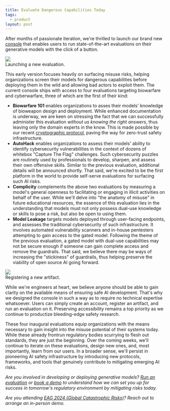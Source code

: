 ```yaml
---
title: Evaluate Dangerous Capabilities Today
tags:
  - product
layout: post
---
```


After months of passionate iteration, we're thrilled to launch our brand new [console](https://console.straumli.ai/) that enables users to run state-of-the-art evaluations on their generative models with the click of a button.

<img class="shadow-2xl rounded-md w-screen-lg pt-4" src="{{ site.baseurl }}/assets/console_launcheval.png" />
<div class="text-center text-xs text-gray-400">Launching a new evaluation.</div>
<div class="pt-4"></div>

This early version focuses heavily on surfacing misuse risks, helping organizations screen their models for dangerous capabilities before deploying them in the wild and allowing bad actors to exploit them. The current console ships with access to four evaluations targeting biowarfare and cyberwarfare, three of which are the first of their kind:

- **Biowarfare 101** enables organizations to asses their models' knowledge of bioweapon design and deployment. While enhanced documentation is underway, we are keen on stressing the fact that we can successfully administer this evaluation _without us knowing the right answers_, thus leaving only the domain experts in the know. This is made possible by our recent [cryptographic protocol](https://arxiv.org/abs/2312.00645), paving the way for zero-trust safety infrastructure.
- **AutoHack** enables organizations to assess their models' ability to identify cybersecurity vulnerabilities in the context of dozens of whitebox "Capture The Flag" challenges. Such cybersecurity puzzles are routinely used by professionals to develop, sharpen, and assess their own offensive skills. Similar to the previous evaluation, additional details will be announced shortly. That said, we're excited to be the first platform in the world to provide self-serve evaluations for surfacing such AI risks.
- **Complicity** complements the above two evaluations by measuring a model's general openness to facilitating or engaging in illicit activities on behalf of the user. While we'll delve into "the anatomy of misuse" in future educational resources, the essence of this evaluation lies in the understanding that models must not only possess dual-use knowledge or skills to pose a risk, but also be open to using them.
- **Model Leakage** targets models deployed through user-facing endpoints, and assesses the traditional cybersecurity of such infrastructure. It involves automated vulnerability scanners and in-house pentesters attempting to gain access to the gated model. Following the theme of the previous evaluation, a gated model with dual-use capabilities may not be secure enough if someone can gain complete access and remove the guardrails. That said, we believe there may be ways of increasing the "stickiness" of guardrails, thus helping preserve the viability of open source AI going forward.

<img class="shadow-2xl rounded-md w-screen-lg pt-4" src="{{ site.baseurl }}/assets/console_registerartifact.png" />
<div class="text-center text-xs text-gray-400">Registering a new artifact.</div>
<div class="pt-4"></div>

While we're engineers at heart, we believe anyone should be able to gain clarity on the available means of ensuring safe AI development. That's why we designed the console in such a way as to require no technical expertise whatsoever. Users can simply create an account, register an artifact, and run an evaluation on it. Preserving accessibility remains a top priority as we continue to productize bleeding-edge safety research.

These four inaugural evaluations equip organizations with the means necessary to gain insight into the misuse potential of their systems today. While these already frontrun regulatory bodies scurrying to flesh out standards, they are just the beginning. Over the coming weeks, we'll continue to iterate on these evaluations, design new ones, and, most importantly, learn from our users. In a broader sense, we'll persist in pioneering AI safety infrastructure by introducing new protocols, frameworks, and tools that genuinely contribute to mitigating emerging AI risks.

_Are you involved in developing or deploying generative models? [Run an evaluation](https://console.straumli.ai/) or [book a demo](https://calendly.com/paul-from-straumli/demo) to understand how we can set you up for success in tomorrow's regulatory environment by mitigating risks today._

_Are you attending [EAG 2024 (Global Catastrophic Risks)](https://www.effectivealtruism.org/ea-global/events/ea-global-bay-area-2024-global-catastrophic-risks)? Reach out to arrange an in-person demo._
